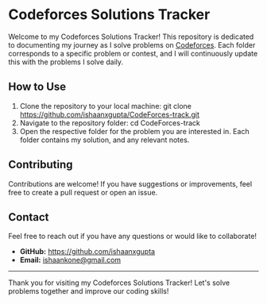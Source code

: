 # Codeforces Solutions Tracker

Welcome to my Codeforces Solutions Tracker! This repository is dedicated to documenting my journey as I solve problems on [Codeforces](https://codeforces.com/). Each folder corresponds to a specific problem or contest, and I will continuously update this with the problems I solve daily.



## How to Use

1. Clone the repository to your local machine:
    git clone https://github.com/ishaanxgupta/CodeForces-track.git
2. Navigate to the repository folder:
    cd CodeForces-track
3. Open the respective folder for the problem you are interested in. Each folder contains my solution, and any relevant notes.

## Contributing

Contributions are welcome! If you have suggestions or improvements, feel free to create a pull request or open an issue.

## Contact

Feel free to reach out if you have any questions or would like to collaborate!

- **GitHub:**  https://github.com/ishaanxgupta
- **Email:**   ishaankone@gmail.com

---

Thank you for visiting my Codeforces Solutions Tracker! Let's solve problems together and improve our coding skills!
